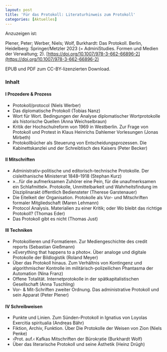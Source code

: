 ```yaml
---
layout: post
title: 'Für das Protokoll: Literaturhinweis zum Protokoll'
categories: [Aktuelles]
---
```


Anzuzeigen ist: 

Plener, Peter; Werber, Niels; Wolf, Burkhardt: Das Protokoll. Berlin, Heidelberg: Springer/Metzler 2023 (= AdminiStudies. Formen und Medien der Verwaltung; 2). [https://doi.org/10.1007/978-3-662-66896-2](https://doi.org/10.1007/978-3-662-66896-2)

EPUB und PDF zum CC-BY-lizenzierten Download.
<!-- more -->

### Inhalt

#### I Prozedere & Prozess 

- Protokoll/protocol (Niels Werber)
- Das diplomatische Protokoll (Tobias Nanz)
- Wort für Wort. Bedingungen der Analyse diplomatischer Wortprotokolle als historische Quellen (Anna Weichselbraun)
- Kritik der Hochschulreform von 1969 in Westberlin. Zur Frage von Protokoll und Protest in Klaus Heinrichs Dahlemer Vorlesungen (Jonas Mirbeth)
- Protokollbücher als Steuerung von Entscheidungsprozessen. Die Kabinettskanzlei und der Schreibtisch des Kaisers (Peter Becker)

#### II Mitschriften 
 
- Administrativ-politische und editorisch-technische Protokolle. Der cisleithanische Ministerrat 1848–1918 (Stephan Kurz)
- »…für die aufmerksamen Zuhörer eine Pein, für die unaufmerksamen ein Schlafmittel«. Protokolle, Unmittelbarkeit und Wahrheitsfindung im Disziplinarakt öffentlich Bediensteter (Therese Garstenauer)
- Die Eitelkeit der Organisation. Protokolle als Vor- und Mitschriften formaler Mitgliedschaft (Maren Lehmann)
- Protocol Analysis. Materialien zu einer Kritik; oder Wo bleibt das richtige Protokoll? (Thomas Eder)
- Das Protokoll gibt es nicht (Thomas Just)
 
#### III Techniken

- Protokollieren und Formatieren. Zur Mediengeschichte des credit reports (Sebastian Gießmann)
- »Everything that happens to a photo«. Über analoge und digitale Protokolle der Bildlogistik (Roland Meyer)
- Über das Protokoll hinaus. Zum Verhältnis von Kontingenz und algorithmischer Kontrolle im militärisch-polizeilichen Phantasma der Automation (Nina Franz)
- Offene Totalität. Internetprotokolle in der spätkapitalistischen Gesellschaft (Anna Tuschling)
- Vor- & Mit-Schriften zweiter Ordnung. Das administrative Protokoll und sein Apparat (Peter Plener)
 
#### IV Schreibweisen

- Punkte und Linien. Zum Sünden-Protokoll in Ignatius von Loyolas Exercitia spiritualia (Andreas Bähr)
- Fiktion, Archiv, Funktion. Über Die Protokolle der Weisen von Zion (Niels Penke)
- ›Prot. auf.‹ Kafkas Mitschriften der Bürokratie (Burkhardt Wolf)
- Über das literarische Protokoll und seine Ästhetik (Heinz Drügh)
